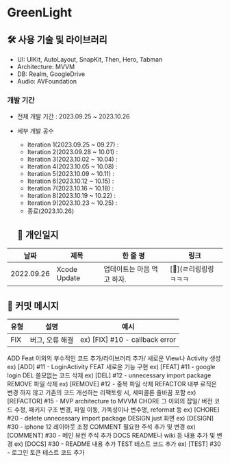 # GreenLight

## 🛠️ 사용 기술 및 라이브러리 
- UI: UIKit, AutoLayout, SnapKit, Then, Hero, Tabman
- Architecture: MVVM
- DB: Realm, GoogleDrive
- Audio: AVFoundation

### 개발 기간
- 전체 개발 기간 : 2023.09.25 ~ 2023.10.26
- 세부 개발 공수
  - Iteration 1(2023.09.25 ~ 09.27) : 
  - Iteration 2(2023.09.28 ~ 10.01) :
  - Iteration 3(2023.10.02 ~ 10.04) :
  - Iteration 4(2023.10.05 ~ 10.08) :
  - Iteration 5(2023.10.09 ~ 10.11) :
  - Iteration 6(2023.10.12 ~ 10.15) :
  - Iteration 7(2023.10.16 ~ 10.18) :
  - Iteration 8(2023.10.19 ~ 10.22) :
  - Iteration 9(2023.10.23 ~ 10.25) :
  - 종료(2023.10.26)

  ## 📑 개인일지 
| 날짜 | 제목 | 한 줄 평 | 링크 |
|----|----|----|----|
|2022.09.26| Xcode Update | 업데이트는 마음 먹고 하자. | [📄](ㄹ리링링링ㅋㅋㅋ |


## 📒 커밋 메시지 
| 유형 | 설명 | 예시 |
|----|----|----|
|FIX | 버그, 오류 해결	| ex) [FIX] #10 - callback error | 
 ADD 
 Feat 이외의 부수적인 코드 추가/라이브러리 추가/ 새로운 View나 Activity 생성	 ex) [ADD] #11 - LoginActivity
 FEAT
 새로운 기능 구현	 ex) [FEAT] #11 - google login
 DEL 
 쓸모없는 코드 삭제	 ex) [DEL] #12 - unnecessary import package
 REMOVE
 파일 삭제	 ex) [REMOVE] #12 - 중복 파일 삭제
 REFACTOR 
 내부 로직은 변경 하지 않고 기존의 코드 개선하는 리팩토링 시, 세미콜론 줄바꿈 포함	 ex) [REFACTOR] #15 - MVP architecture to MVVM
 CHORE 
 그 이외의 잡일/ 버전 코드 수정, 패키지 구조 변경, 파일 이동, 가독성이나 변수명, reformat 등	 ex) [CHORE] #20 - delete unnecessary import package
 DESIGN
 just 화면	 ex) [DESIGN] #30 - iphone 12 레이아웃 조정
 COMMENT
 필요한 주석 추가 및 변경	 ex) [COMMENT] #30 - 메인 뷰컨 주석 추가
 DOCS	 README나 wiki 등 내용 추가 및 변경	 ex) [DOCS] #30 - README 내용 추가
 TEST 	 테스트 코드 추가	 ex) [TEST] #30 - 로그인 토큰 테스트 코드 추가

